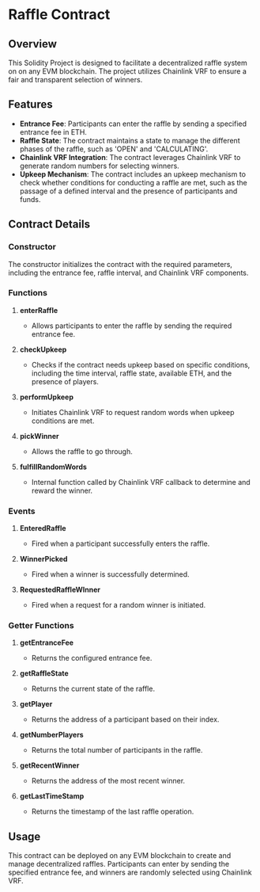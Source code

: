 # Raffle Contract

## Overview

This Solidity Project is designed to facilitate a decentralized raffle system on on any EVM blockchain. The project utilizes Chainlink VRF to ensure a fair and transparent selection of winners.

## Features

- **Entrance Fee**: Participants can enter the raffle by sending a specified entrance fee in ETH.
- **Raffle State**: The contract maintains a state to manage the different phases of the raffle, such as 'OPEN' and 'CALCULATING'.
- **Chainlink VRF Integration**: The contract leverages Chainlink VRF to generate random numbers for selecting winners.
- **Upkeep Mechanism**: The contract includes an upkeep mechanism to check whether conditions for conducting a raffle are met, such as the passage of a defined interval and the presence of participants and funds.

## Contract Details

### Constructor

The constructor initializes the contract with the required parameters, including the entrance fee, raffle interval, and Chainlink VRF components.

### Functions

1. **enterRaffle**
   - Allows participants to enter the raffle by sending the required entrance fee.

2. **checkUpkeep**
   - Checks if the contract needs upkeep based on specific conditions, including the time interval, raffle state, available ETH, and the presence of players.

3. **performUpkeep**
   - Initiates Chainlink VRF to request random words when upkeep conditions are met.

4. **pickWinner**
   - Allows the raffle to go through. 

5. **fulfillRandomWords**
   - Internal function called by Chainlink VRF callback to determine and reward the winner.

### Events

1. **EnteredRaffle**
   - Fired when a participant successfully enters the raffle.

2. **WinnerPicked**
   - Fired when a winner is successfully determined.

3. **RequestedRaffleWInner**
   - Fired when a request for a random winner is initiated.

### Getter Functions

1. **getEntranceFee**
   - Returns the configured entrance fee.

2. **getRaffleState**
   - Returns the current state of the raffle.

3. **getPlayer**
   - Returns the address of a participant based on their index.

4. **getNumberPlayers**
   - Returns the total number of participants in the raffle.

5. **getRecentWinner**
   - Returns the address of the most recent winner.

6. **getLastTimeStamp**
   - Returns the timestamp of the last raffle operation.

## Usage

This contract can be deployed on any EVM blockchain to create and manage decentralized raffles. Participants can enter by sending the specified entrance fee, and winners are randomly selected using Chainlink VRF.
